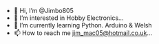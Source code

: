 - 👋 Hi, I’m @Jimbo805
- 👀 I’m interested in Hobby Electronics...
- 🌱 I’m currently learning Python. Arduino & Welsh
- 📫 How to reach me jim_mac05@hotmail.co.uk...

<!---
Jimbo805/Jimbo805 is a ✨ special ✨ repository because its `README.md` (this file) appears on your GitHub profile.
You can click the Preview link to take a look at your changes.
--->
